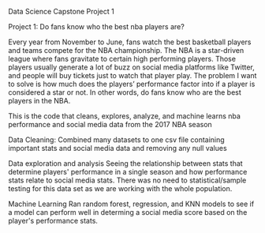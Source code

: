 Data Science Capstone Project 1


Project 1: Do fans know who the best nba players are? 

Every year from November to June, fans watch the best basketball players and teams compete for the NBA championship. The NBA is a star-driven league where fans gravitate to certain high performing players. Those players usually generate a lot of buzz on social media platforms like Twitter, and people will buy tickets just to watch that player play. The problem I want to solve is how much does the players’ performance factor into if a player is considered a star or not. In other words, do fans know who are the best players in the NBA. 



This is the code that cleans, explores, analyze, and machine learns nba performance and social media data from the 2017 NBA season


Data Cleaning:
Combined many datasets to one csv file containing important stats and social media data and removing any null values

Data exploration and analysis 
Seeing the relationship between stats that determine players' performance in a single season and how performance stats relate to social media stats. There was no need to statistical/sample testing for this data set as we are working with the whole population. 


Machine Learning 
Ran random forest, regression, and KNN models to see if a model can perform well in determing a social media score based on the player's performance stats. 
